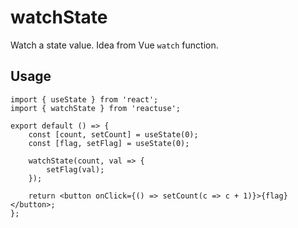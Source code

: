 # watchState

Watch a state value. Idea from Vue `watch` function.

## Usage

```tsx
import { useState } from 'react';
import { watchState } from 'reactuse';

export default () => {
    const [count, setCount] = useState(0);
    const [flag, setFlag] = useState(0);

    watchState(count, val => {
        setFlag(val);
    });

    return <button onClick={() => setCount(c => c + 1)}>{flag}</button>;
};
```
